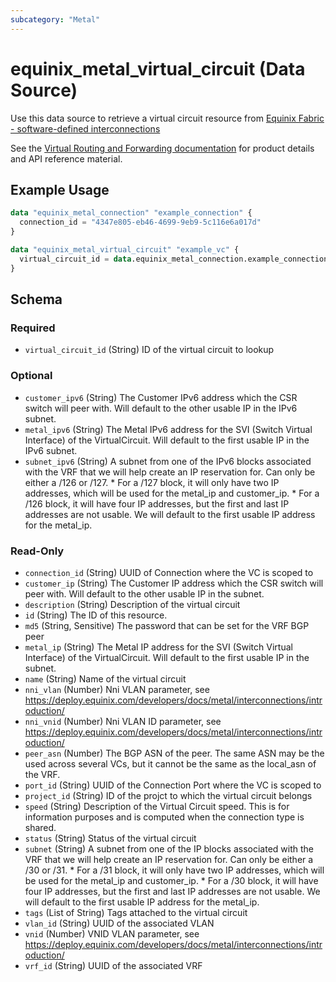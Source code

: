 ```yaml
---
subcategory: "Metal"
---
```


# equinix_metal_virtual_circuit (Data Source)

Use this data source to retrieve a virtual circuit resource from [Equinix Fabric - software-defined interconnections](https://deploy.equinix.com/developers/docs/metal/interconnections/introduction/)

See the [Virtual Routing and Forwarding documentation](https://deploy.equinix.com/developers/docs/metal/layer2-networking/vrf/) for product details and API reference material.

## Example Usage

```terraform
data "equinix_metal_connection" "example_connection" {
  connection_id = "4347e805-eb46-4699-9eb9-5c116e6a017d"
}

data "equinix_metal_virtual_circuit" "example_vc" {
  virtual_circuit_id = data.equinix_metal_connection.example_connection.ports[1].virtual_circuit_ids[0]
}
```

<!-- schema generated by tfplugindocs -->
## Schema

### Required

- `virtual_circuit_id` (String) ID of the virtual circuit to lookup

### Optional

- `customer_ipv6` (String) The Customer IPv6 address which the CSR switch will peer with. Will default to the other usable IP in the IPv6 subnet.
- `metal_ipv6` (String) The Metal IPv6 address for the SVI (Switch Virtual Interface) of the VirtualCircuit. Will default to the first usable IP in the IPv6 subnet.
- `subnet_ipv6` (String) A subnet from one of the IPv6 blocks associated with the VRF that we will help create an IP reservation for. Can only be either a /126 or /127.
				 * For a /127 block, it will only have two IP addresses, which will be used for the metal_ip and customer_ip.
				 * For a /126 block, it will have four IP addresses, but the first and last IP addresses are not usable. We will default to the first usable IP address for the metal_ip.

### Read-Only

- `connection_id` (String) UUID of Connection where the VC is scoped to
- `customer_ip` (String) The Customer IP address which the CSR switch will peer with. Will default to the other usable IP in the subnet.
- `description` (String) Description of the virtual circuit
- `id` (String) The ID of this resource.
- `md5` (String, Sensitive) The password that can be set for the VRF BGP peer
- `metal_ip` (String) The Metal IP address for the SVI (Switch Virtual Interface) of the VirtualCircuit. Will default to the first usable IP in the subnet.
- `name` (String) Name of the virtual circuit
- `nni_vlan` (Number) Nni VLAN parameter, see https://deploy.equinix.com/developers/docs/metal/interconnections/introduction/
- `nni_vnid` (Number) Nni VLAN ID parameter, see https://deploy.equinix.com/developers/docs/metal/interconnections/introduction/
- `peer_asn` (Number) The BGP ASN of the peer. The same ASN may be the used across several VCs, but it cannot be the same as the local_asn of the VRF.
- `port_id` (String) UUID of the Connection Port where the VC is scoped to
- `project_id` (String) ID of the projct to which the virtual circuit belongs
- `speed` (String) Description of the Virtual Circuit speed. This is for information purposes and is computed when the connection type is shared.
- `status` (String) Status of the virtual circuit
- `subnet` (String) A subnet from one of the IP blocks associated with the VRF that we will help create an IP reservation for. Can only be either a /30 or /31.
				 * For a /31 block, it will only have two IP addresses, which will be used for the metal_ip and customer_ip.
				 * For a /30 block, it will have four IP addresses, but the first and last IP addresses are not usable. We will default to the first usable IP address for the metal_ip.
- `tags` (List of String) Tags attached to the virtual circuit
- `vlan_id` (String) UUID of the associated VLAN
- `vnid` (Number) VNID VLAN parameter, see https://deploy.equinix.com/developers/docs/metal/interconnections/introduction/
- `vrf_id` (String) UUID of the associated VRF
